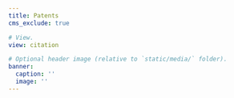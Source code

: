 ```yaml
---
title: Patents
cms_exclude: true

# View.
view: citation

# Optional header image (relative to `static/media/` folder).
banner:
  caption: ''
  image: ''
---
```

